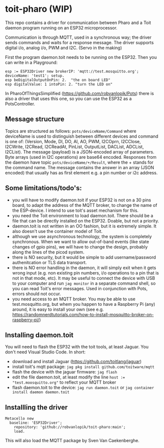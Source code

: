 # toit-pharo (WIP)
This repo contains a driver for communication between Pharo and a Toit daemon program running on an ESP32 microprocessor.

Communication is through MQTT, used in a synchronous way; the driver sends commands and waits for a response message. The driver supports digital i/o, analog i/o, PWM and I2C. (Servo in the making)

First the program daemon.toit needs to be running on the ESP32. Then you can write in a Playground:
```Smalltalk
esp := ESP32Driver new brokerIP: 'mqtt://test.mosquitto.org'; deviceName: 'test1'; setup.
esp beDigitalOutputOnPin: 2.  "the on board LED"
esp digitalValue: 1 intoPin: 2. "turn the LED on"
```
In PharoOfThingsSimplified (https://github.com/robvanlopik/Pots) there is also a driver that uses this one, so you can use the ESP32 as a PotsController.
## Message structure
Topics are structured as follows:
```pots/deviceName/Command```
where deviceName is used to distinguish between different devices and command is one of: (Version, Mode, DI, DO, AI, AO, PWM, I2COprn, I2CClose, I2CWrite, I2CRead, I2CReadAt, PinList, OutputList, DACList, ADCList, I2CList).
The message (payload) is a JSON-encoded array of parameters. Byte arrays (used in I2C operations) are base64 encoded.
Responses from the daemon have topic ```pots/deviceName/+/Result```, where the + stands for the command name. The message contains the answer in an array (JSON encoded) that usually has as first element e.g. a pin number or i2c address.

## Some limitations/todo's:
- you will have to modify daemon.toit if your ESP32 is not on a 30  pins board, to adapt the address of the MQTT broker, to change the name of the ESP-device. I intend to use toit's asset mechanism for this.
- you need the Toit environment to load daemon.toit. There should be a file that can be directly installed on the ESP32. Doable, but not a priority.
- daemon.toit is not written in an OO fashion, but it is extremely simple. It also doesn't use the container model of Toit. 
- although we use asynchronous technology, the system is completely synchronous. When we want to allow out-of-band events (like state changes of gpio pins), we will have to change the design, probably along the lines of the picod system.
- there is NO security, but it would be simple to add username/password authenitcation or TLS data transport.
- there is NO error handling in the daemon, it will simply exit when it gets wrong input (e.g. non existing pin numbers, i/o operations to a pin that is not in that mode, etc). It may be useful to connect the device with USB to your computer and run ```jag monitor``` in a separate command shell, so you can read Toit's error messages. Used in conjunction with Pots, errors should not occur.
- you need access to an MQTT broker. You may be able to use test.mosquitto.org, but whem you happen to have a Raspberry Pi (any) around, it is easy to install your own (see e.g. https://randomnerdtutorials.com/how-to-install-mosquitto-broker-on-raspberry-pi/)

## Installing daemon.toit
You will need to flash the ESP32 with the toit tools, at least Jaguar. You don't need Visual Studio Code.
In short:
- download and install Jaguar (https://github.com/toitlang/jaguar)
- install toit's mqtt package: ```jag pkg install github.com/toitware/mqtt```
- flash the device with the jaguar firmware: ```jag flash```
- edit the file daemon.toit, at least modify the line ```host := "test.moosquitto.org"``` to reflect your MQTT broker
- flash daemon.toit to the device: ```jag run daemon.toit``` or ```jag container install daemon daemon.toit```
## Installling the driver
``` smalltalk
Metacello new
  baseline: 'ESP32Driver';
    repository: 'github://robvanlopik/toit-pharo:main';
    load.
```
This will also load the MQTT package by Sven Van Caekenberghe.

